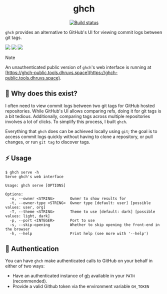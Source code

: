 <p align="center">
  <h1 align="center">ghch</h1>
  <p align="center">
    <a href="https://github.com/dhth/ghch/actions/workflows/build-gleam.yml"><img alt="Build status" src="https://img.shields.io/github/actions/workflow/status/dhth/ghch/build-gleam.yml?style=flat-square"></a>
  </p>
</p>

`ghch` provides an alternative to GitHub's UI for viewing commit logs between
git tags.

![](https://github.com/user-attachments/assets/548484ac-7d3f-4261-8c59-cb84def173a6)
![](https://github.com/user-attachments/assets/af584b9f-281e-46fd-951f-75278b4d7c9f)
![](https://github.com/user-attachments/assets/74803101-eb63-4837-adac-f3fe9c9c1a76)

> [!NOTE]
> An unauthenticated public version of `ghch`'s web interface is running
> at [https://ghch-public.tools.dhruvs.space](https://ghch-public.tools.dhruvs.space).

🤔 Why does this exist?
---

I often need to view commit logs between two git tags for GitHub hosted
repositories. While GitHub's UI allows comparing refs, doing it for git tags is
a bit tedious. Additionally, comparing tags across multiple repositories
involves a lot of clicks. To simplify this process, I built `ghch`.

Everything that `ghch` does can be achieved locally using `git`; the goal is to
access commit logs quickly without having to clone a repository, or pull
changes, or run `git tag` to discover tags.

⚡️ Usage
---

```text
$ ghch serve -h
Serve ghch's web interface

Usage: ghch serve [OPTIONS]

Options:
  -o, --owner <STRING>       Owner to show results for
  -t, --owner-type <STRING>  Owner type [default: user] [possible values: user, org]
  -T, --theme <STRING>       Theme to use [default: dark] [possible values: light, dark]
  -p, --port <INTEGER>       Port to use
  -s, --skip-opening         Whether to skip opening the front-end in the browser
  -h, --help                 Print help (see more with '--help')
```

🔑 Authentication
---

You can have `ghch` make authenticated calls to GitHub on your behalf in either
of two ways:

- Have an authenticated instance of [gh](https://github.com/cli/cli) available
  in your `PATH` (recommended).
- Provide a valid Github token via the environment variable `GH_TOKEN`
